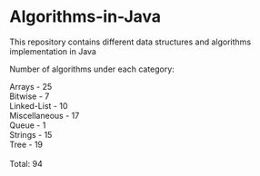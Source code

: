 # Algorithms-in-Java
This repository contains different data structures and algorithms implementation in Java

Number of algorithms under each category:

Arrays - 25 <br>
Bitwise - 7 <br>
Linked-List - 10 <br>
Miscellaneous - 17 <br> 
Queue - 1 <br>
Strings - 15 <br>
Tree - 19 <br>
<br>
Total: 94<br>